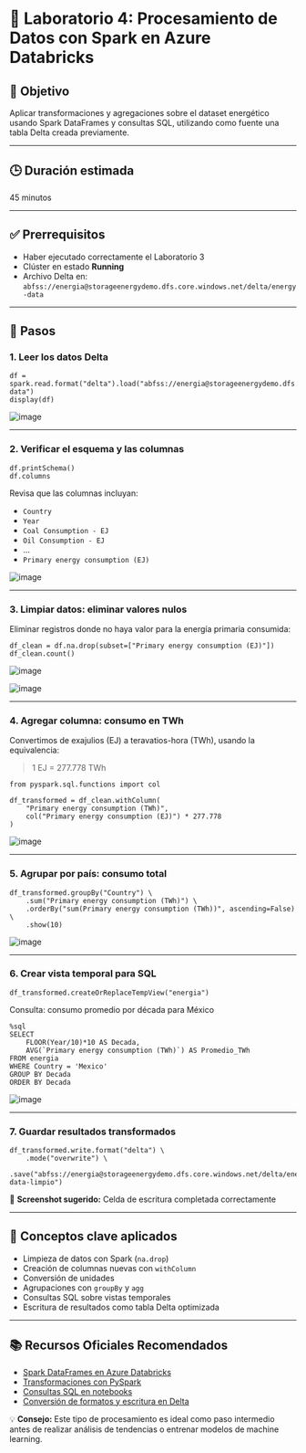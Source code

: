 # 🧪 Laboratorio 4: Procesamiento de Datos con Spark en Azure Databricks

## 🎯 Objetivo  
Aplicar transformaciones y agregaciones sobre el dataset energético usando Spark DataFrames y consultas SQL, utilizando como fuente una tabla Delta creada previamente.

---

## 🕒 Duración estimada  
45 minutos

---

## ✅ Prerrequisitos  
- Haber ejecutado correctamente el Laboratorio 3  
- Clúster en estado **Running**  
- Archivo Delta en:  
  `abfss://energia@storageenergydemo.dfs.core.windows.net/delta/energy-data`

---

## 📝 Pasos

### 1. Leer los datos Delta

    df = spark.read.format("delta").load("abfss://energia@storageenergydemo.dfs.core.windows.net/delta/energy-data")
    display(df)

![image](https://github.com/user-attachments/assets/4ede4f10-06d5-4e79-9c5b-9a227977582b)

---

### 2. Verificar el esquema y las columnas

    df.printSchema()
    df.columns

Revisa que las columnas incluyan:
- `Country`
- `Year`
- `Coal Consumption - EJ`
- `Oil Consumption - EJ`
- ...
- `Primary energy consumption (EJ)`

![image](https://github.com/user-attachments/assets/3275e519-8672-4924-b761-60092a8d9045)

---

### 3. Limpiar datos: eliminar valores nulos

Eliminar registros donde no haya valor para la energía primaria consumida:

    df_clean = df.na.drop(subset=["Primary energy consumption (EJ)"])
    df_clean.count()

![image](https://github.com/user-attachments/assets/ff96d034-eb61-4554-941e-007a4b0ef662)

![image](https://github.com/user-attachments/assets/7c4af051-0ed6-42aa-a4f9-192ac5ea124d)

---

### 4. Agregar columna: consumo en TWh

Convertimos de exajulios (EJ) a teravatios-hora (TWh), usando la equivalencia:

> 1 EJ = 277.778 TWh

    from pyspark.sql.functions import col

    df_transformed = df_clean.withColumn(
        "Primary energy consumption (TWh)",
        col("Primary energy consumption (EJ)") * 277.778
    )

![image](https://github.com/user-attachments/assets/39534749-81e6-4b55-b851-b646c068ab5c)


---

### 5. Agrupar por país: consumo total

    df_transformed.groupBy("Country") \
        .sum("Primary energy consumption (TWh)") \
        .orderBy("sum(Primary energy consumption (TWh))", ascending=False) \
        .show(10)

![image](https://github.com/user-attachments/assets/17d2e69d-a604-454d-a78f-5948adda7153)

---

### 6. Crear vista temporal para SQL

    df_transformed.createOrReplaceTempView("energia")

Consulta: consumo promedio por década para México

    %sql
    SELECT
        FLOOR(Year/10)*10 AS Decada,
        AVG(`Primary energy consumption (TWh)`) AS Promedio_TWh
    FROM energia
    WHERE Country = 'Mexico'
    GROUP BY Decada
    ORDER BY Decada

![image](https://github.com/user-attachments/assets/ce1ea284-a009-451e-ba8c-d7c8ed47c63b)

---

### 7. Guardar resultados transformados

    df_transformed.write.format("delta") \
        .mode("overwrite") \
        .save("abfss://energia@storageenergydemo.dfs.core.windows.net/delta/energy-data-limpio")

📸 **Screenshot sugerido:** Celda de escritura completada correctamente

---

## 🧠 Conceptos clave aplicados

- Limpieza de datos con Spark (`na.drop`)  
- Creación de columnas nuevas con `withColumn`  
- Conversión de unidades  
- Agrupaciones con `groupBy` y `agg`  
- Consultas SQL sobre vistas temporales  
- Escritura de resultados como tabla Delta optimizada

---

## 📚 Recursos Oficiales Recomendados

- [Spark DataFrames en Azure Databricks](https://learn.microsoft.com/azure/databricks/data/dataframes)  
- [Transformaciones con PySpark](https://spark.apache.org/docs/latest/api/python/reference/index.html)  
- [Consultas SQL en notebooks](https://learn.microsoft.com/azure/databricks/sql/)  
- [Conversión de formatos y escritura en Delta](https://learn.microsoft.com/azure/databricks/delta/delta-batch#write-to-a-table)

💡 **Consejo:** Este tipo de procesamiento es ideal como paso intermedio antes de realizar análisis de tendencias o entrenar modelos de machine learning.

